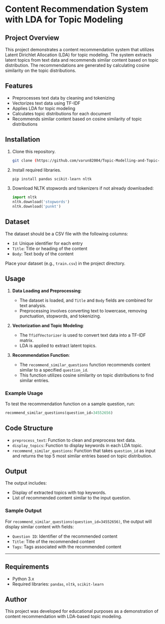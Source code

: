 # Content Recommendation System with LDA for Topic Modeling

## Project Overview
This project demonstrates a content recommendation system that utilizes Latent Dirichlet Allocation (LDA) for topic modeling. The system extracts latent topics from text data and recommends similar content based on topic distribution. The recommendations are generated by calculating cosine similarity on the topic distributions.

## Features
- Preprocesses text data by cleaning and tokenizing
- Vectorizes text data using TF-IDF
- Applies LDA for topic modeling
- Calculates topic distributions for each document
- Recommends similar content based on cosine similarity of topic distributions

## Installation

1. Clone this repository.
    ```bash
    git clone (https://github.com/varun82004/Topic-Modelling-and-Topic-Recommendation.git)
    ```
2. Install required libraries.
    ```bash
    pip install pandas scikit-learn nltk
    ```
3. Download NLTK stopwords and tokenizers if not already downloaded:
    ```python
    import nltk
    nltk.download('stopwords')
    nltk.download('punkt')
    ```

## Dataset
The dataset should be a CSV file with the following columns:
- `Id`: Unique identifier for each entry
- `Title`: Title or heading of the content
- `Body`: Text body of the content

Place your dataset (e.g., `train.csv`) in the project directory.

## Usage

1. **Data Loading and Preprocessing**:
    - The dataset is loaded, and `Title` and `Body` fields are combined for text analysis.
    - Preprocessing involves converting text to lowercase, removing punctuation, stopwords, and tokenizing.

2. **Vectorization and Topic Modeling**:
    - The `TfidfVectorizer` is used to convert text data into a TF-IDF matrix.
    - LDA is applied to extract latent topics.

3. **Recommendation Function**:
    - The `recommend_similar_questions` function recommends content similar to a specified `question_id`.
    - This function utilizes cosine similarity on topic distributions to find similar entries.

### Example Usage
To test the recommendation function on a sample question, run:
```python
recommend_similar_questions(question_id=34552656)
```

## Code Structure

- `preprocess_text`: Function to clean and preprocess text data.
- `display_topics`: Function to display keywords in each LDA topic.
- `recommend_similar_questions`: Function that takes `question_id` as input and returns the top 5 most similar entries based on topic distribution.

## Output
The output includes:
- Display of extracted topics with top keywords.
- List of recommended content similar to the input question.

### Sample Output
For `recommend_similar_questions(question_id=34552656)`, the output will display similar content with fields:
- `Question ID`: Identifier of the recommended content
- `Title`: Title of the recommended content
- `Tags`: Tags associated with the recommended content

---

## Requirements
- Python 3.x
- Required libraries: `pandas`, `nltk`, `scikit-learn`

## Author
This project was developed for educational purposes as a demonstration of content recommendation with LDA-based topic modeling.

